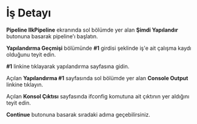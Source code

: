 # İş Detayı

**Pipeline IlkPipeline** ekranında sol bölümde yer alan **Şimdi Yapılandır** butonuna basarak pipeline'ı başlatın.

**Yapılandırma Geçmişi** bölümünde **#1** girdisi şeklinde iş'e ait çalışma kaydı olduğunu teyit edin.

**#1** linkine tıklayarak yapılandırma sayfasına gidin.

Açılan **Yapılandırma #1** sayfasında sol bölümde yer alan **Console Output** linkine tıklayın.

Açılan **Konsol Çıktısı** sayfasında ifconfig komutuna ait çıktının yer aldığını teyit edin.

**Continue** butonuna basarak sıradaki adıma geçebilirsiniz.